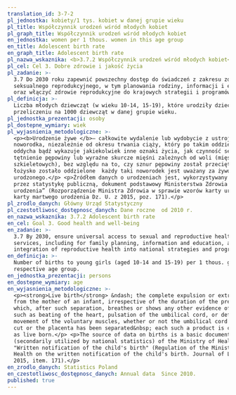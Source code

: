 ```yaml
---
translation_id: 3-7-2
pl_jednostka: kobiety/1 tys. kobiet w danej grupie wieku
pl_title: Współczynnik urodzeń wśród młodych kobiet
pl_graph_title: Współczynnik urodzeń wśród młodych kobiet
en_jednostka: women per 1 thous. women in this age group
en_title: Adolescent birth rate
en_graph_title: Adolescent birth rate
pl_nazwa_wskaznika: <b>3.7.2 Współczynnik urodzeń wśród młodych kobiet</b>
pl_cel: Cel 3. Dobre zdrowie i jakość życia
pl_zadanie: >-
  3.7 Do 2030 roku zapewnić powszechny dostęp do świadczeń z zakresu zdrowia
  seksualnego reprodukcyjnego, w tym planowania rodziny, informacji i edukacji
  oraz włączyć zdrowie reprodukcyjne do krajowych strategii i programów
pl_definicja: >-
  Liczba młodych dziewcząt (w wieku 10-14, 15-19), które urodziły dziecko, w
  przeliczeniu na 1000 dziewcząt w danej grupie wieku.
pl_jednostka_prezentacji: osoby
pl_dostepne_wymiary: wiek
pl_wyjasnienia_metodologiczne: >-
  <p><b>Urodzenie żywe </b>– całkowite wydalenie lub wydobycie z ustroju matki
  noworodka, niezależnie od okresu trwania ciąży, który po takim oddzieleniu
  oddycha bądź wykazuje jakiekolwiek inne oznaki życia, jak czynność serca,
  tętnienie pępowiny lub wyraźne skurcze mięśni zależnych od woli (mięśni
  szkieletowych), bez względu na to, czy sznur pępowiny został przecięty lub
  łożysko zostało oddzielone  każdy taki noworodek jest uważany za żywo
  urodzonego.</p> <p>Źródłem danych o urodzeniach jest, wykorzystywany wtórnie
  przez statystykę publiczną, dokument podstawowy Ministerstwa Zdrowia „Karta
  urodzenia” (Rozporządzenie Ministra Zdrowia w sprawie wzorów karty urodzenia i
  karty martwego urodzenia Dz. U. z 2015, poz. 171).</p>
pl_zrodlo_danych: Główny Urząd Statystyczny
pl_czestotliwosc_dostępnosc_danych: Dane roczne  od 2010 r.
en_nazwa_wskaznika: 3.7.2 Adolescent birth rate
en_cel: Goal 3. Good health and well-being
en_zadanie: >-
  3.7 By 2030, ensure universal access to sexual and reproductive health-care
  services, including for family planning, information and education, and the
  integration of reproductive health into national strategies and programmes
en_definicja: >-
  Number of births to young girls (aged 10-14 and 15-19) per 1 thous. girls in a
  respective age group.
en_jednostka_prezentacji: persons
en_dostepne_wymiary: age
en_wyjasnienia_metodologiczne: >-
  <p><strong>Live birth</strong> &ndash; the complete expulsion or extraction
  from the mother of an infant, irrespective of the duration of the pregnancy,
  which, after such separation, breathes or shows any other evidence of life,
  such as beating of the heart, pulsation of the umbilical cord, or definite
  movement of the voluntary muscles, whether or not the umbilical cord has been
  cut or the placenta has been separated&nbsp; each such a product is considered
  as live born.</p> <p>The source of data on births is a basic document
  (secondarily utilized by national statistics) of the Ministry of Health
  "Written notification of the child's birth" (Regulation of the Minister of
  Health on the written notification of the child's birth. Journal of Laws of
  2015, item. 171).</p>
en_zrodlo_danych: Statistics Poland
en_czestotliwosc_dostępnosc_danych: Annual data  Since 2010.
published: true
---
```

